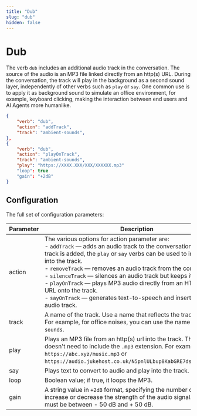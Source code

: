 ```yaml
---
title: "Dub"
slug: "dub"
hidden: false
---
```


# Dub

The verb `dub` includes an additional audio track in the conversation. The source of the audio is an MP3 file linked directly from an http(s) URL. During the conversation, the track will play in the background as a second sound layer, independently of other verbs such as `play` or `say`. One common use is to apply it as background sound to simulate an office environment, for example, keyboard clicking, making the interaction between end users and AI Agents more humanlike.


```json
{
    "verb": "dub",
    "action": "addTrack",
    "track": "ambient-sounds",
},
{
    "verb": "dub",
    "action": "playOnTrack",
    "track": "ambient-sounds",
    "play": "https://XXXX.XXX/XXX/XXXXXX.mp3"
    "loop": true
    "gain": "+2dB"
}
```

## Configuration

The full set of configuration parameters:

| Parameter | Description                                                                                                                                                                                                                                                                                                                                                                                                                                                                                                                          | Required |
|-----------|--------------------------------------------------------------------------------------------------------------------------------------------------------------------------------------------------------------------------------------------------------------------------------------------------------------------------------------------------------------------------------------------------------------------------------------------------------------------------------------------------------------------------------------|----------|
| action    | The various options for action parameter are: <br> - `addTrack` — adds an audio track to the conversation. Once the track is added, the `play` or `say` verbs can be used to insert audio into the track. <br> - `removeTrack` — removes an audio track from the conversation. <br> - `silenceTrack` — silences an audio track but keeps it in place. <br> - `playOnTrack` — plays MP3 audio directly from an HTTP or HTTPS URL onto the track.  <br> - `sayOnTrack` — generates text-to-speech and inserts it into the audio track. | yes      |
| track     | A name of the track. Use a name that reflects the track content. For example, for office noises, you can use the name `office-sounds`.                                                                                                                                                                                                                                                                                                                                                                                               | yes      |
| play      | Plays an MP3 file from an http(s) url into the track. The URL doesn't need to include the `.mp3` extension. For example, `https://abc.xyz/music.mp3` or `https://audio.jukehost.co.uk/N5pnlULbup8KabGRE7dsGwHTeIZAwWdr`.                                                                                                                                                                                                                                                                                                             | no       |
| say       | Plays text to convert to audio and play into the track.                                                                                                                                                                                                                                                                                                                                                                                                                                                                              | no       |
| loop      | Boolean value; if true, it loops the MP3.                                                                                                                                                                                                                                                                                                                                                                                                                                                                                            | no       |
| gain      | A string value in `+2dB` format, specifying the number of decibels to increase or decrease the strength of the audio signal. The value must be between - 50 dB and + 50 dB.                                                                                                                                                                                                                                                                                                                                                          | no       |